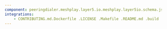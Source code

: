 ```yaml
---
component: peeringdialer.meshplay.layer5.io.meshplay.layer5io.schema.json
integrations:
    - CONTRIBUTING.md.Dockerfile .LICENSE .Makefile .README.md .build .consul .go.mod .go.sum .helpers .internal .main.go .output .peeringdialer.meshplay.layer5.io.meshplay.layer5io.schema.json.md .templates .tests
---
```


